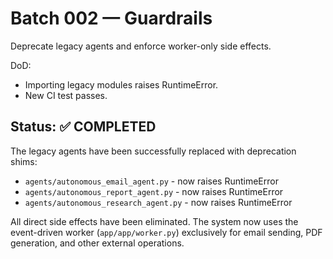 # Batch 002 — Guardrails
Deprecate legacy agents and enforce worker-only side effects.

DoD:
- Importing legacy modules raises RuntimeError.
- New CI test passes.

## Status: ✅ COMPLETED

The legacy agents have been successfully replaced with deprecation shims:
- `agents/autonomous_email_agent.py` - now raises RuntimeError
- `agents/autonomous_report_agent.py` - now raises RuntimeError  
- `agents/autonomous_research_agent.py` - now raises RuntimeError

All direct side effects have been eliminated. The system now uses the event-driven worker (`app/app/worker.py`) exclusively for email sending, PDF generation, and other external operations.
